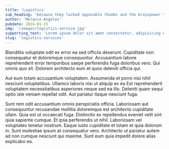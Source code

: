 ```yaml
---
title: 'Logistics'
sub_heading: 'because they lacked opposable thumbs and the brainpower to build a space program.'
author: 'Melanie Angeles'
pubdate: 2024-01-15
img: '/images/logistics-service.jpg'
supporting_text: 'Lorem ipsum dolor sit amet consectetur, adipisicing elit. At libero facere voluptatibus deserunt soluta quod! Impedit laborum ipsum quas neque quisquam tempore error aut dolore.'
slug: 'logistics-services'
---
```


Blanditiis voluptate odit ex error ea sed officiis deserunt. Cupiditate non consequatur et doloremque consequuntur. Accusantium labore reprehenderit error temporibus saepe perferendis fuga doloribus vero. Qui omnis quo sit. Dolorem architecto eum et quos deleniti officia qui.

Aut eum totam accusantium voluptatem.
Assumenda et porro nisi nihil nesciunt voluptatibus.
Ullamco laboris nisi ut aliquip ex ea
Est reprehenderit voluptatem necessitatibus asperiores neque sed ea illo. Deleniti quam sequi optio iste veniam repellat odit. Aut pariatur itaque nesciunt fuga.

Sunt rem odit accusantium omnis perspiciatis officia. Laboriosam aut consequuntur recusandae mollitia doloremque est architecto cupiditate ullam. Quia est ut occaecati fuga. Distinctio ex repellendus eveniet velit sint quia sapiente cumque. Et ipsa perferendis ut nihil. Laboriosam vel voluptates tenetur nostrum. Eaque iusto cupiditate et totam et quia dolorum in. Sunt molestiae ipsum at consequatur vero. Architecto ut pariatur autem ad non cumque nesciunt qui maxime. Sunt eum quia impedit dolore alias explicabo ea.
